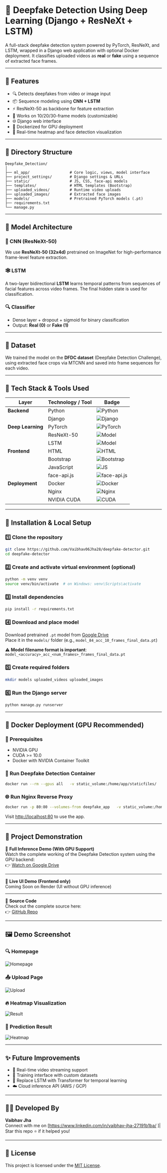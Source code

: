 # 🧠 Deepfake Detection Using Deep Learning (Django + ResNeXt + LSTM)

A full-stack deepfake detection system powered by PyTorch, ResNeXt, and LSTM, wrapped in a Django web application with optional Docker deployment. It classifies uploaded videos as **real** or **fake** using a sequence of extracted face frames.

---

## 📌 Features

- 🔍 Detects deepfakes from video or image input
- 📦 Sequence modeling using **CNN + LSTM**
- ⚡ ResNeXt-50 as backbone for feature extraction
- 🎯 Works on 10/20/30-frame models (customizable)
- 🌐 Django web interface
- 🐳 Dockerized for GPU deployment
- 🎥 Real-time heatmap and face detection visualization

---

## 📁 Directory Structure

```
Deepfake_Detection/
│
├── ml_app/                  # Core logic, views, model interface
├── project_settings/        # Django settings & URLs
├── static/                  # JS, CSS, face-api models
├── templates/               # HTML templates (Bootstrap)
├── uploaded_videos/         # Runtime video uploads
├── uploaded_images/         # Extracted face images
├── models/                  # Pretrained PyTorch models (.pt)
├── requirements.txt
└── manage.py
```

---

## 🧠 Model Architecture

### 🧬 CNN (ResNeXt-50)
We use **ResNeXt-50 (32x4d)** pretrained on ImageNet for high-performance frame-level feature extraction.

### 🕸️ LSTM
A two-layer bidirectional **LSTM** learns temporal patterns from sequences of facial features across video frames. The final hidden state is used for classification.

### 🔍 Classifier
- Dense layer + dropout + sigmoid for binary classification
- Output: **Real (0)** or **Fake (1)**

---

## 🧪 Dataset

We trained the model on the **DFDC dataset** (Deepfake Detection Challenge), using extracted face crops via MTCNN and saved into frame sequences for each video.

---
## 🧠 Tech Stack & Tools Used

| Layer         | Technology / Tool                  | Badge |
|---------------|------------------------------------|-------|
| **Backend**   | Python                             | ![Python](https://img.shields.io/badge/Python-3.8-blue?logo=python&logoColor=white) |
|               | Django                             | ![Django](https://img.shields.io/badge/Django-4.2-green?logo=django&logoColor=white) |
| **Deep Learning** | PyTorch                        | ![PyTorch](https://img.shields.io/badge/PyTorch-ResNeXt--50--LSTM-EE4C2C?logo=pytorch&logoColor=white) |
|               | ResNeXt-50                         | ![Model](https://img.shields.io/badge/Model-ResNeXt50-orange) |
|               | LSTM                               | ![Model](https://img.shields.io/badge/RNN-LSTM-red) |
| **Frontend**  | HTML                               | ![HTML](https://img.shields.io/badge/HTML5-E34F26?logo=html5&logoColor=white) |
|               | Bootstrap                          | ![Bootstrap](https://img.shields.io/badge/Bootstrap-5-blueviolet?logo=bootstrap&logoColor=white) |
|               | JavaScript                         | ![JS](https://img.shields.io/badge/JavaScript-F7DF1E?logo=javascript&logoColor=black) |
|               | face-api.js                        | ![face-api.js](https://img.shields.io/badge/face--api.js-FACE-lightgrey) |
| **Deployment**| Docker                             | ![Docker](https://img.shields.io/badge/Docker-Container-blue?logo=docker&logoColor=white) |
|               | Nginx                              | ![Nginx](https://img.shields.io/badge/Nginx-ReverseProxy-009639?logo=nginx&logoColor=white) |
|               | NVIDIA CUDA                        | ![CUDA](https://img.shields.io/badge/NVIDIA-CUDA-76B900?logo=nvidia&logoColor=white) |


---

## 🚀 Installation & Local Setup

### 1️⃣ Clone the repository
```bash
git clone https://github.com/Vaibhav06Jha28/deepfake-detector.git
cd deepfake-detector
```

### 2️⃣ Create and activate virtual environment (optional)
```bash
python -m venv venv
source venv/bin/activate  # on Windows: venv\Scripts\activate
```

### 3️⃣ Install dependencies
```bash
pip install -r requirements.txt
```

### 4️⃣ Download and place model
Download pretrained `.pt` model from [Google Drive](https://drive.google.com/drive/folders/1UX8jXUXyEjhLLZ38tcgOwGsZ6XFSLDJ-?usp=sharing)  
Place it in the `models/` folder (e.g., `model_84_acc_10_frames_final_data.pt`)

⚠️ **Model filename format is important**:  
`model_<accuracy>_acc_<num_frames>_frames_final_data.pt`

### 5️⃣ Create required folders
```bash
mkdir models uploaded_videos uploaded_images
```

### 6️⃣ Run the Django server
```bash
python manage.py runserver
```

---

## 🐳 Docker Deployment (GPU Recommended)

### 🔧 Prerequisites
- NVIDIA GPU
- CUDA >= 10.0
- Docker with NVIDIA Container Toolkit

### 🚀 Run Deepfake Detection Container
```bash
docker run --rm --gpus all   -v static_volume:/home/app/staticfiles/   -v media_volume:/app/uploaded_videos/   --name=deepfake_app   your-dockerhub-username/deepfake-detector
```

### 🌐 Run Nginx Reverse Proxy
```bash
docker run -p 80:80 --volumes-from deepfake_app   -v static_volume:/home/app/staticfiles/   -v media_volume:/app/uploaded_videos/   your-dockerhub-username/deepfake-nginx
```

Visit [http://localhost:80](http://localhost:80) to use the app.

---
## 🔗 Project Demonstration

🎥 **Full Inference Demo (With GPU Support)**  
Watch the complete working of the Deepfake Detection system using the GPU backend:  
👉 [Watch on Google Drive](https://drive.google.com/file/d/1gPLIKDBInV9DT4SgsNHcZjLfEp1OGeLW/view?usp=sharing)

---


🚀 **Live UI Demo (Frontend only)**  
Coming Soon on Render (UI without GPU inference)

---


📂 **Source Code**  
Check out the complete source here:  
👉 [GitHub Repo](https://github.com/Vaibhav06Jha28/deepfake-detector)

---
## 🖼️ Demo Screenshot
### 🔍 Homepage

![Homepage](https://raw.githubusercontent.com/Vaibhav06Jha28/deepfake-detector/main/assets/screenshots/Screenshot%202025-07-04%20185950.png)

### 📤 Upload Page

![Upload](https://raw.githubusercontent.com/Vaibhav06Jha28/deepfake-detector/main/assets/screenshots/Screenshot%202025-07-04%20190035.png)

### 🔥 Heatmap Visualization

![Result](https://raw.githubusercontent.com/Vaibhav06Jha28/deepfake-detector/main/assets/screenshots/Screenshot%202025-07-04%20190621.png)

### 🧠 Prediction Result 

![Heatmap](https://raw.githubusercontent.com/Vaibhav06Jha28/deepfake-detector/main/assets/screenshots/Screenshot%202025-07-04%20190724.png)


---



## ✨ Future Improvements

- 🔁 Real-time video streaming support
- 🤖 Training interface with custom datasets
- 🧊 Replace LSTM with Transformer for temporal learning
- ☁️ Cloud inference API (AWS / GCP)

---


## 🧑‍💻 Developed By

**Vaibhav Jha**  
Connect with me on [https://www.linkedin.com/in/vaibhav-jha-27191b1ba/ ]| Star this repo ⭐ if it helped you!

---


## 📄 License

This project is licensed under the [MIT License](LICENSE).
